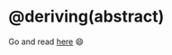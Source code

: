 # @deriving(abstract)

Go and read [here](https://rescript-lang.org/docs/manual/latest/generate-converters-accessors#convert-record-type-to-abstract-record) 😄


